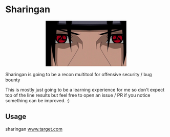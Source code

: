 # Sharingan

<p align="center">
	<img src="./sharingan.jpg" width="50%" >
</p>

Sharingan is going to be a recon multitool for offensive security / bug bounty

This is mostly just going to be a learning experience for me so don't expect top of the line results but feel free to open an issue / PR if you notice something can be improved. :)

## Usage
sharingan www.target.com
